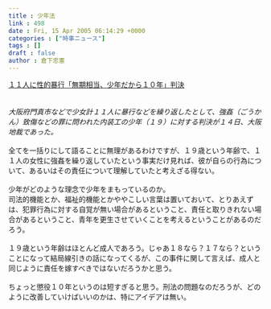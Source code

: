 ```yaml
---
title : 少年法
link : 498
date : Fri, 15 Apr 2005 06:14:29 +0000
categories : ["時事ニュース"]
tags : []
draft : false
author : 倉下忠憲
---
```


<A HREF="http://headlines.yahoo.co.jp/hl?a=20050414-00000116-yom-soci" TARGET="_blank">１１人に性的暴行「無期相当、少年だから１０年」判決</A><BR><BR><I><BR>大阪府門真市などで少女計１１人に暴行などを繰り返したとして、強姦（ごうかん）致傷などの罪に問われた内装工の少年（１９）に対する判決が１４日、大阪地裁であった。</I><BR><BR>全てを一括りにして語ることに無理があるわけですが、１９歳という年齢で、１１人の女性に強姦を繰り返していたという事実だけ見れば、彼が自らの行為について、あるいはその責任について理解していたと考えざる得ない。<BR><BR>少年がどのような理念で少年をまもっているのか。<BR>司法的機能とか、福祉的機能とかややこしい言葉は置いておいて、とりあえずは、犯罪行為に対する自覚が無い場合があるということ、責任と取りきれない場合があるということ、青年を更生させていくことを考えるということがあるのだろう。<BR><BR>１９歳という年齢はほとんど成人であろう。じゃあ１８なら？１７なら？ということになって結局線引きの話になってくるが、この事件に関して言えば、成人と同じように責任を嫁すべきではないだろうかと思う。<BR><BR>ちょっと懲役１０年というのは短すぎると思う。刑法の問題なのだろうが、どのように改善していけばいいのかは、特にアイデアは無い。<br><br>
